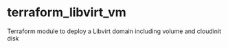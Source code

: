# terraform_libvirt_vm

Terraform module to deploy a Libvirt domain including volume and cloudinit disk